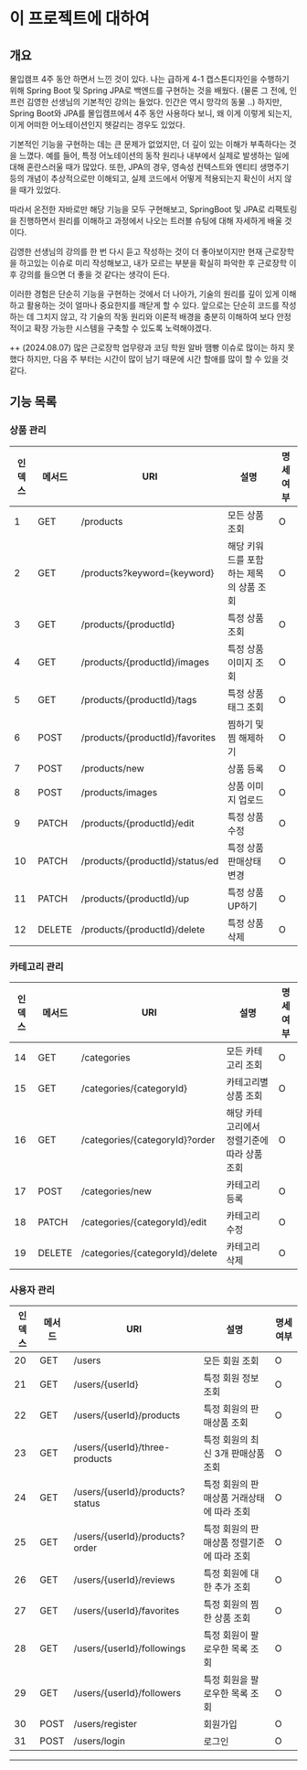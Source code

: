 # 이 프로젝트에 대하여

## 개요

몰입캠프 4주 동안 하면서 느낀 것이 있다. 나는 급하게 4-1 캡스톤디자인을 수행하기 위해 Spring Boot 및 Spring JPA로 백엔드를 구현하는 것을 배웠다. (물론 그 전에, 인프런 김영한 선생님의 기본적인 강의는 들었다. 인간은 역시 망각의 동물 ..) 하지만, Spring Boot와 JPA를 몰입캠프에서 4주 동안 사용하다 보니, 왜 이게 이렇게 되는지, 이게 어떠한 어노테이션인지 헷갈리는 경우도 있었다.

기본적인 기능을 구현하는 데는 큰 문제가 없었지만, 더 깊이 있는 이해가 부족하다는 것을 느꼈다. 예를 들어, 특정 어노테이션의 동작 원리나 내부에서 실제로 발생하는 일에 대해 혼란스러울 때가 많았다. 또한, JPA의 경우, 영속성 컨텍스트와 엔티티 생명주기 등의 개념이 추상적으로만 이해되고, 실제 코드에서 어떻게 적용되는지 확신이 서지 않을 때가 있었다.

따라서 온전한 자바로만 해당 기능을 모두 구현해보고, SpringBoot 및 JPA로 리팩토링을 진행하면서 원리를 이해하고 과정에서 나오는 트러블 슈팅에 대해 자세하게 배울 것이다.

김영한 선생님의 강의를 한 번 다시 듣고 작성하는 것이 더 좋아보이지만 현재 근로장학을 하고있는 이슈로 미리 작성해보고, 내가 모르는 부분을 확실히 파악한 후 근로장학 이후 강의를 들으면 더 좋을 것 같다는 생각이 든다.

이러한 경험은 단순히 기능을 구현하는 것에서 더 나아가, 기술의 원리를 깊이 있게 이해하고 활용하는 것이 얼마나 중요한지를 깨닫게 할 수 있다. 앞으로는 단순히 코드를 작성하는 데 그치지 않고, 각 기술의 작동 원리와 이론적 배경을 충분히 이해하여 보다 안정적이고 확장 가능한 시스템을 구축할 수 있도록 노력해야겠다.


++ (2024.08.07)
많은 근로장학 업무량과 코딩 학원 알바 땜빵 이슈로 많이는 하지 못했다 하지만, 다음 주 부터는 시간이 많이 남기 때문에 시간 할애를 많이 할 수 있을 것 같다.

## 기능 목록

### 상품 관리
| 인덱스 | 메서드 | URI | 설명 | 명세 여부 |
|--------|--------|-----|------|-----------|
| 1      | GET    | /products | 모든 상품 조회 | O |
| 2      | GET    | /products?keyword={keyword} | 해당 키워드를 포함하는 제목의 상품 조회 | O |
| 3      | GET    | /products/{productId} | 특정 상품 조회 | O |
| 4      | GET    | /products/{productId}/images | 특정 상품 이미지 조회 | O |
| 5      | GET    | /products/{productId}/tags | 특정 상품 태그 조회 | O |
| 6      | POST   | /products/{productId}/favorites | 찜하기 및 찜 해제하기 | O |
| 7      | POST   | /products/new | 상품 등록 | O |
| 8      | POST   | /products/images | 상품 이미지 업로드 | O |
| 9      | PATCH  | /products/{productId}/edit | 특정 상품 수정 | O |
| 10     | PATCH  | /products/{productId}/status/ed | 특정 상품 판매상태 변경 | O |
| 11     | PATCH  | /products/{productId}/up | 특정 상품 UP하기 | O |
| 12     | DELETE | /products/{productId}/delete | 특정 상품 삭제 | O |

### 카테고리 관리
| 인덱스 | 메서드 | URI | 설명 | 명세 여부 |
|--------|--------|-----|------|-----------|
| 14     | GET    | /categories | 모든 카테고리 조회 | O |
| 15     | GET    | /categories/{categoryId} | 카테고리별 상품 조회 | O |
| 16     | GET    | /categories/{categoryId}?order | 해당 카테고리에서 정렬기준에 따라 상품 조회 | O |
| 17     | POST   | /categories/new | 카테고리 등록 | O |
| 18     | PATCH  | /categories/{categoryId}/edit | 카테고리 수정 | O |
| 19     | DELETE | /categories/{categoryId}/delete | 카테고리 삭제 | O |

### 사용자 관리
| 인덱스 | 메서드 | URI | 설명 | 명세 여부 |
|--------|--------|-----|------|-----------|
| 20     | GET    | /users | 모든 회원 조회 | O |
| 21     | GET    | /users/{userId} | 특정 회원 정보 조회 | O |
| 22     | GET    | /users/{userId}/products | 특정 회원의 판매상품 조회 | O |
| 23     | GET    | /users/{userId}/three-products | 특정 회원의 최신 3개 판매상품 조회 | O |
| 24     | GET    | /users/{userId}/products?status | 특정 회원의 판매상품 거래상태에 따라 조회 | O |
| 25     | GET    | /users/{userId}/products?order | 특정 회원의 판매상품 정렬기준에 따라 조회 | O |
| 26     | GET    | /users/{userId}/reviews | 특정 회원에 대한 추가 조회 | O |
| 27     | GET    | /users/{userId}/favorites | 특정 회원의 찜한 상품 조회 | O |
| 28     | GET    | /users/{userId}/followings | 특정 회원이 팔로우한 목록 조회 | O |
| 29     | GET    | /users/{userId}/followers | 특정 회원을 팔로우한 목록 조회 | O |
| 30     | POST   | /users/register | 회원가입 | O |
| 31     | POST   | /users/login | 로그인 | O |

---
